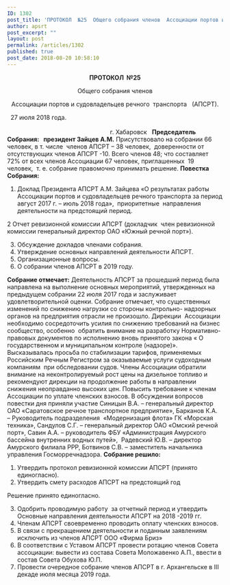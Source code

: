 ```yaml
---
ID: 1302
post_title: 'ПРОТОКОЛ  №25  Общего собрания членов  Ассоциации портов и судовладельцев речного  транспорта   (АПСРТ).'
author: apsrt
post_excerpt: ""
layout: post
permalink: /articles/1302
published: true
post_date: 2018-08-20 10:58:10
---
```

<p style="text-align: center;"><strong>ПРОТОКОЛ  №25</strong></p>
<p style="text-align: center;">Общего собрания членов</p>
<p style="text-align: center;">Ассоциации портов и судовладельцев речного  транспорта   (АПСРТ).</p>
<em> </em>
27 июля 2018 года.                                                                                <em>                                                                                                                                                                                                       </em>  г. Хабаровск
<em> </em>
<strong>Председатель Собрания:   президент Зайцев А.М.</strong>
Присутствовало на собрании 66 человек, в т. числе  членов АПСРТ – 38 человек,  доверенности от отсутствующих членов АПСРТ -10.
Всего членов 48; что составляет 72% от всех членов Ассоциации 67 человек, приглашенных  19 человек,  т. е. собрание правомочно принимать решение.
<strong>Повестка Собрания:</strong>
<ol>
 	<li>Доклад Президента АПСРТ А.М. Зайцева «О результатах работы Ассоциации портов и судовладельцев речного транспорта за период август 2017 г. – июль 2018 года»,  приоритетные  направления деятельности на предстоящий период.</li>
</ol>
2 Отчет ревизионной комиссии АПСРТ (докладчик  член ревизионной комиссии генеральный директор ОАО «Южный речной порт»).
<ol start="3">
 	<li>Обсуждение докладов членами собрания.</li>
 	<li>Утверждение основных направлений деятельности АПСРТ.</li>
 	<li>Организационные вопросы.</li>
 	<li>О собрании членов АПСРТ в 2019 году.</li>
</ol>
<strong>Собрание отмечает:</strong>
Деятельность АПСРТ за прошедший период была направлена на выполнение основных мероприятий, утвержденных на предыдущем собрании 22 июля 2017 года и заслуживает удовлетворительной оценки. Собрание отмечает, что существенных изменений по снижению нагрузки со стороны контрольно- надзорных органов на предприятия отрасли не произошло. Дирекции  Ассоциации необходимо сосредоточить усилия по снижению требований на бизнес сообщество, особенно  обратить внимание на разработку Нормативно-правовых документов по исполнению вновь принятого закона « О государственном и муниципальном контроле (надзоре)».
Высказывалась просьба по стабилизации тарифов, применяемых Российским Речным Регистром за оказываемые услуги судоходным компаниям  при обследовании судов.
Члены Ассоциации обратили внимание на неконтролируемый рост цены на дизельное топливо и рекомендуют дирекции на продолжение работы в направлении снижения неоправданно высоких цен.
Повысить требование к членам Ассоциации по уплате членских взносов.
В обсуждении вопросов повестки дня приняли участие Синицын В.А. – генеральный директор ОАО «Саратовское речное транспортное предприятие», Барканов К.А.  – Руководитель подразделения  «Модернизация флота» ГК «Морская техника», Сандулов С.Г. – генеральный директор ОАО «Омский речной порт», Савин А.А. – руководитель ФБУ «Администрация Амурского бассейна внутренних водных путей»,  Радевский Ю.В. – директор Амурского филиала РРР, Ботвинов С.В. – заместитель начальника управления Госморречнадзора.
<strong>Собрание решило:</strong>
<ol>
 	<li>Утвердить протокол ревизионной комиссии АПСРТ (принято единогласно).</li>
 	<li>Утвердить смету расходов АПСРТ на предстоящий год</li>
</ol>
Решение принято единогласно.
<ol start="3">
 	<li>Одобрить проводимую работу  за отчетный период и утвердить Основные направления деятельности АПСРТ на 2018 -2019 гг.</li>
 	<li>Членам АПСРТ своевременно проводить оплату членских взносов.</li>
 	<li>В связи с прекращением деятельности и поданным заявлениям  исключить из членов АПСРТ ООО «Фирма Бриз»</li>
 	<li>В соответствии с Уставом АПСРТ провести ротацию членов Совета ассоциации: вывести из состава Совета Моложавенко А.П., ввести в состав Совета Обухова Ю.П.</li>
 	<li>Провести очередное собрание членов АПСРТ в г. Архангельске в III декаде июля месяца 2019 года.</li>
</ol>